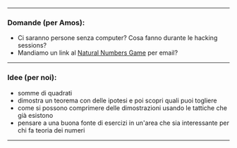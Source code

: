 
---

### Domande (per Amos):
* Ci saranno persone senza computer?  Cosa fanno durante le hacking sessions?
* Mandiamo un link al [Natural Numbers Game](https://www.ma.imperial.ac.uk/~buzzard/xena/natural_number_game/) per email?

---

### Idee (per noi):
* somme di quadrati
* dimostra un teorema con delle ipotesi e poi scopri quali puoi togliere
* come si possono comprimere delle dimostrazioni usando le tattiche che già esistono
* pensare a una buona fonte di esercizi in un'area che sia interessante per chi fa teoria dei numeri

---
